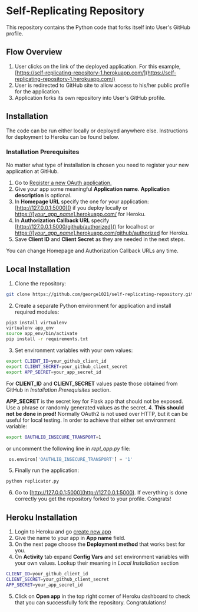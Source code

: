 # Self-Replicating Repository

This repository contains the Python code that forks itself into User's GitHub profile.

## Flow Overview

1. User clicks on the link of the deployed application. For this example, [https://self-replicating-repository-1.herokuapp.com/](https://self-replicating-repository-1.herokuapp.com/)
2. User is redirected to GitHub site to allow access to his/her public profile for the application.
3. Application forks its own repository into User's GitHub profile.

## Installation
The code can be run either locally or deployed anywhere else. Instructions for deployment to Heroku can be found below.

### Installation Prerequisites
No matter what type of installation is chosen you need to register your new application at GitHub.
1. Go to [Register a new OAuth application.
](https://github.com/settings/applications/new)
2. Give your app some meaningful **Application name**. **Application description** is optional.
3. In **Homepage URL** specify the one for your application:
[http://127.0.0.1:5000]() if you deploy locally or [https://[*your_app_name*].herokuapp.com/]() for Heroku. 
4. In **Authorization Callback URL** specify [http://127.0.0.1:5000/github/authorized]() for localhost or [https://[*your_app_name*].herokuapp.com/github/authorized]() for Heroku.
5. Save **Client ID** and **Client Secret** as they are needed in the next steps.

You can change Homepage and Authorization Callback URLs any time.


## Local Installation

1. Clone the repository:
```bash
git clone https://github.com/george1021/self-replicating-repository.git && cd self-replicating-repository
```

2. Create a separate Python environment for application and install required modules:

```bash
pip3 install virtualenv
virtualenv app_env
source app_env/bin/activate
pip install -r requirements.txt
```

3. Set environment variables with your own values:

```bash
export CLIENT_ID=your_github_client_id
export CLIENT_SECRET=your_github_client_secret
export APP_SECRET=your_app_secret_id
```
For **CLIENT_ID** and **CLIENT_SECRET** values paste those obtained from GitHub in *Installation Prerequisites* section.

**APP_SECRET** is the secret key for Flask app that should not be exposed. Use a phrase or randomly generated values as the secret.
4. **This should not be done in prod!**
Normally OAuth2 is not used over HTTP, but it can be useful for local testing. In order to achieve that either set environment variable:
```bash
export OAUTHLIB_INSECURE_TRANSPORT=1
```
or uncomment the following line in *repl_app.py* file:
```python
 os.environ['OAUTHLIB_INSECURE_TRANSPORT'] = '1'
```
5. Finally run the application:
```bash
python replicator.py
```
6. Go to [http://127.0.0.1:5000](http://127.0.0.1:5000). If everything is done correctly you get the repository forked to your profile. Congrats!

## Heroku Installation
1. Login to Heroku and go [create new app](https://dashboard.heroku.com/new-app)
2. Give the name to your app in **App name** field. 
3. On the next page choose the **Deployment method** that works best for you.
4. On **Activity** tab expand **Config Vars** and set environment variables with your own values. Lookup their meaning in *Local Installation* section

```bash
CLIENT_ID=your_github_client_id
CLIENT_SECRET=your_github_client_secret
APP_SECRET=your_app_secret_id
```
5. Click on **Open app** in the top right corner of Heroku dashboard to check that you can successfully fork the repository. Congratulations!
